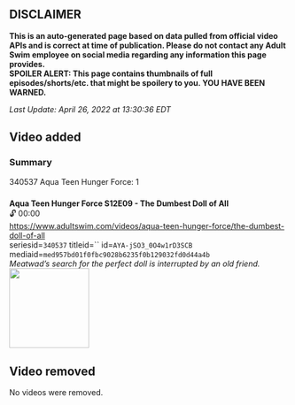 ## DISCLAIMER
**This is an auto-generated page based on data pulled from official video APIs and is correct at time of publication. Please do not contact any Adult Swim employee on social media regarding any information this page provides.**  
**SPOILER ALERT: This page contains thumbnails of full episodes/shorts/etc. that might be spoilery to you. YOU HAVE BEEN WARNED.**  

_Last Update: April 26, 2022 at 13:30:36 EDT_
## Video added
### Summary
340537 Aqua Teen Hunger Force: 1  
### 
**Aqua Teen Hunger Force S12E09 - The Dumbest Doll of All**  
 🔓 00:00  
https://www.adultswim.com/videos/aqua-teen-hunger-force/the-dumbest-doll-of-all  
seriesid=`340537` titleid=`` id=`AYA-jSO3_0O4w1rD3SCB` mediaid=`med957bd01f0fbc9028b6235f0b129032fd0d44a4b`  
_Meatwad’s search for the perfect doll is interrupted by an old friend._  
<a href="https://media.cdn.adultswim.com/uploads/20220425/thumbnails/2_22425142868-AquaDonk_109_Uncensored.png"><img src="https://media.cdn.adultswim.com/uploads/20220425/thumbnails/2_22425142868-AquaDonk_109_Uncensored.png" height="144px" /></a>
## Video removed
No videos were removed.  
